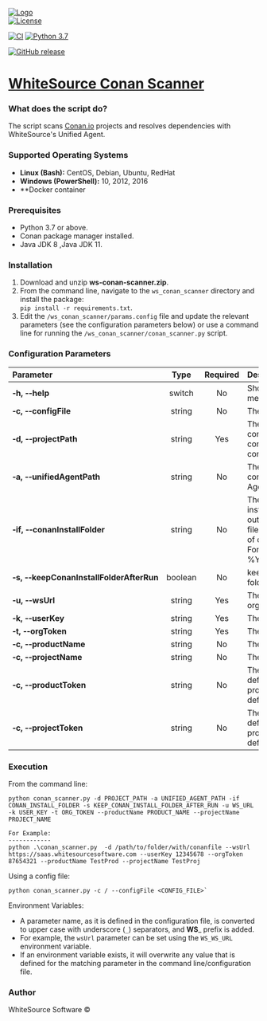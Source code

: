 [![Logo](https://whitesource-resources.s3.amazonaws.com/ws-sig-images/Whitesource_Logo_178x44.png)](https://www.whitesourcesoftware.com/)  
[![License](https://img.shields.io/badge/License-Apache%202.0-yellowgreen.svg)](https://opensource.org/licenses/Apache-2.0)

[![CI](https://github.com/whitesource-ps/ws-conan-scanner/actions/workflows/ci.yml/badge.svg)](https://github.com/whitesource-ps/ws-conan-scanner/actions/workflows/ci.yml)
[![Python 3.7](https://upload.wikimedia.org/wikipedia/commons/thumb/7/76/Blue_Python_3.7%2B_Shield_Badge.svg/86px-Blue_Python_3.7%2B_Shield_Badge.svg.png)](https://www.python.org/downloads/release/python-370/)

[![GitHub release](https://img.shields.io/github/v/release/whitesource-ps/ws-conan-scanner)](https://github.com/whitesource-ps/ws-conan-scanner/releases/latest)

# [WhiteSource Conan Scanner](https://github.com/whitesource-ps/ws-conan-scanner)

### What does the script do?
The script scans [Conan.io](https://docs.conan.io/en/latest/) projects and resolves dependencies with WhiteSource's Unified Agent.

### Supported Operating Systems
- **Linux (Bash):**	CentOS, Debian, Ubuntu, RedHat
- **Windows (PowerShell):**	10, 2012, 2016
- **Docker container

### Prerequisites
- Python 3.7 or above.
- Conan package manager installed.
- Java JDK 8 ,Java JDK 11.

### Installation
1. Download and unzip **ws-conan-scanner.zip**.
2. From the command line, navigate to the `ws_conan_scanner` directory and install the package:  
   `pip install -r requirements.txt`.
3. Edit the `/ws_conan_scanner/params.config` file and update the relevant parameters (see the configuration parameters below) or
   use a command line for running the `/ws_conan_scanner/conan_scanner.py` script.

### Configuration Parameters

| Parameter | Type | Required | Description |
| :--- | :---: | :---: | :--- |
| **&#x2011;h,&nbsp;&#x2011;&#x2011;help** | switch | No | Show help and usage menu. |
| **&#x2011;c,&nbsp;&#x2011;&#x2011;configFile** | string | No | The config file path.|
| **&#x2011;d,&nbsp;&#x2011;&#x2011;projectPath** | string | Yes | The directory which contains the conanfile.txt / conanfile.py path. |
| **&#x2011;a,&nbsp;&#x2011;&#x2011;unifiedAgentPath** | string | No | The directory which contains the Unified Agent. |
| **&#x2011;if,&nbsp;&#x2011;&#x2011;conanInstallFolder** | string | No | The folder where the installation of packages outputs the generator files with the information of dependencies. Format: %Y%m%d%H%M%S%f |
| **&#x2011;s,&nbsp;&#x2011;&#x2011;keepConanInstallFolderAfterRun** | boolean | No | keeps the Conan install folder after run. |
| **&#x2011;u,&nbsp;&#x2011;&#x2011;wsUrl** | string | Yes | The WhiteSource organization url.|
| **&#x2011;k,&nbsp;&#x2011;&#x2011;userKey** | string | Yes | The user key.|
| **&#x2011;t,&nbsp;&#x2011;&#x2011;orgToken** | string | Yes | The organization token.|
| **&#x2011;c,&nbsp;&#x2011;&#x2011;productName** | string | No | The product name.|
| **&#x2011;c,&nbsp;&#x2011;&#x2011;projectName** | string | No | The project name.|
| **&#x2011;c,&nbsp;&#x2011;&#x2011;productToken** | string | No | The product token. If not defined, then productName must be defined instead.|
| **&#x2011;c,&nbsp;&#x2011;&#x2011;projectToken** | string | No | The project token .If not defined, then projectName must be defined instead.|




### Execution
From the command line:
```shell
python conan_scanner.py -d PROJECT_PATH -a UNIFIED_AGENT_PATH -if CONAN_INSTALL_FOLDER -s KEEP_CONAN_INSTALL_FOLDER_AFTER_RUN -u WS_URL -k USER_KEY -t ORG_TOKEN --productName PRODUCT_NAME --projectName PROJECT_NAME

For Example:
------------
python .\conan_scanner.py  -d /path/to/folder/with/conanfile --wsUrl https://saas.whitesourcesoftware.com --userKey 12345678 --orgToken 87654321 --productName TestProd --projectName TestProj
```

Using a config file:
```shell
python conan_scanner.py -c / --configFile <CONFIG_FILE>`
```

Environment Variables:
- A parameter name, as it is defined in the configuration file, is converted to upper case with underscore (`_`) separators, and **WS**_ prefix is added.
- For example, the `wsUrl` parameter can be set using the `WS_WS_URL ` environment variable.
- If an environment variable exists, it will overwrite any value that is defined for the matching parameter in the command line/configuration file.

### Author
WhiteSource Software ©